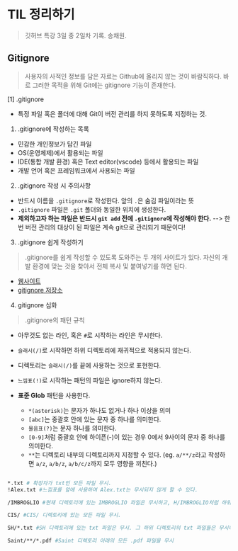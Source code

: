 # TIL 정리하기 

> 깃허브 특강 3일 중 2일차 기록. 송채원.



## Gitignore

> 사용자의 사적인 정보를 담은 자료는 Github에 올리지 않는 것이 바람직하다. 바로 그러한 목적을 위해 Git에는 gitignore 기능이 존재한다. 



[1] .gitignore

- 특정 파일 혹은 폴더에 대해 Git이 버전 관리를 하지 못하도록 지정하는 것.



1. .gitignore에 작성하는 목록

- 민감한 개인정보가 담긴 파일
- OS(운영체제)에서 활용되는 파일
- IDE(통합 개발 환경) 혹은 Text editor(vscode) 등에서 활용되는 파일
- 개발 언어 혹은 프레임워크에서 사용되는 파일



2. .gitignore 작성 시 주의사항

- 반드시 이름을 `.gitignore`로 작성한다. 앞의 `.`은 숨김 파일이라는 뜻
- `.gitignore` 파일은 `.git` 폴더와 동일한 위치에 생성한다. 
- __제외하고자 하는 파일은 반드시 `git add` 전에 `.gitignore`에 작성해야 한다.__ --> 한 번 버전 관리의 대상이 된 파일은 계속 git으로 관리되기 때문이다!



3. .gitignore 쉽게 작성하기

> .gitignore를 쉽게 작성할 수 있도록 도와주는 두 개의 사이트가 있다. 자신의 개발 환경에 맞는 것을 찾아서 전체 복사 및 붙여넣기를 하면 된다. 

- [웹사이트](https://www.toptal.com/developers/gitignore)
- [gitignore 저장소](https://github.com/github/gitignore)



4. gitignore 심화

> .gitignore의 패턴 규칙

- 아무것도 없는 라인, 혹은 `#`로 시작하는 라인은 무시한다.

- `슬래시(/)`로 시작하면 하위 디렉토리에 재귀적으로 적용되지 않는다. 

- 디렉토리는 `슬래시(/)`를 끝에 사용하는 것으로 표현한다.

- `느낌표(!)`로 시작하는 패턴의 파일은 ignore하지 않는다. 

- __표준 Glob__ 패턴을 사용한다. 

  - `*(asterisk)`는 문자가 하나도 없거나 하나 이상을 의미
  - `[abc]`는 중괄호 안에 있는 문자 중 하나를 의미한다. 
  - `물음표(?)`는 문자 하나를 의미한다.
  - `[0-9]`처럼 중괄호 안에 하이픈(-)이 있는 경우 0에서 9사이의 문자 중 하나를 의미한다. 
  - `**`는 디렉토리 내부의 디렉토리까지 지정할 수 있다. (eg. `a/**/z`라고 작성하면 `a/z`, `a/b/z`, `a/b/c/z`까지 모두 영향을 끼친다.)	

  

```bash

*.txt # 확장자가 txt인 모든 파일 무시.
!Alex.txt #느낌표를 앞에 사용하여 Alex.txt는 무시되지 않게 할 수 있다.

/IMBROGLIO #현재 디렉토리에 있는 IMBROGLIO 파일은 무시하고, H/IMBROGLIO처럼 하위 디렉토리에 있는 파일은 무시하지 않음. 

CIS/ #CIS/ 디렉토리에 있는 모든 파일 무시.

SH/*.txt #SH 디렉토리에 있는 txt 파일은 무시. 그 하위 디렉토리의 txt 파일들은 무시하지 않음.

Saint/**/*.pdf #Saint 디렉토리 아래의 모든 .pdf 파일을 무시

```

